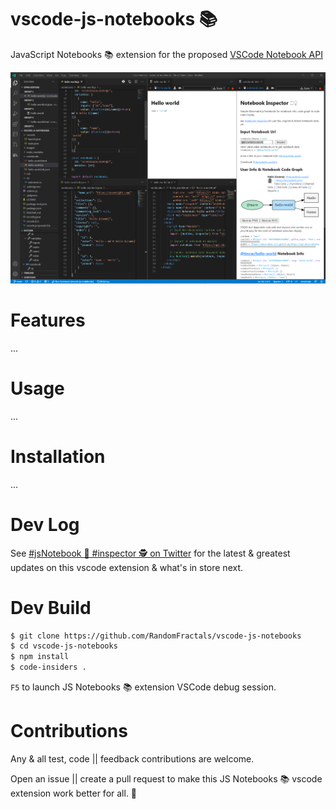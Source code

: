 # vscode-js-notebooks 📚

JavaScript Notebooks 📚 extension for the proposed [VSCode Notebook API](https://code.visualstudio.com/api/extension-guides/notebook)

![JS Notebook 📓 Code View](https://github.com/RandomFractals/vscode-js-notebooks/blob/master/images/hello-world-js-notebook.png?raw=true 
 "JS Notebook 📓 Code View")

# Features

...

# Usage

...

# Installation

...

# Dev Log

See [#jsNotebook 📓 #inspector 🕵️ on Twitter](https://twitter.com/search?q=%23JSNotebookInspector&src=typed_query) for the latest & greatest updates on this vscode extension & what's in store next.

# Dev Build

```bash
$ git clone https://github.com/RandomFractals/vscode-js-notebooks
$ cd vscode-js-notebooks
$ npm install
$ code-insiders .
```
`F5` to launch JS Notebooks 📚 extension VSCode debug session.

# Contributions

Any & all test, code || feedback contributions are welcome. 

Open an issue || create a pull request to make this JS Notebooks 📚 vscode extension work better for all. 🤗
